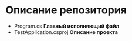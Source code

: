 # Описание репозитория

+ Program.cs __Главный исполняющий файл__
+ TestApplication.csproj __Описание проекта__